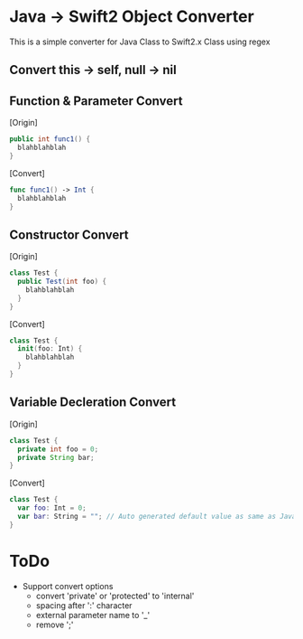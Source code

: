 # Java -> Swift2 Object Converter
This is a simple converter for Java Class to Swift2.x Class using regex

## Convert this -> self, null -> nil
## Function & Parameter Convert
[Origin]
```java
public int func1() {
  blahblahblah
}
```
[Convert]
```swift
func func1() -> Int {
  blahblahblah
}
```
## Constructor Convert
[Origin]
```java
class Test {
  public Test(int foo) {
    blahblahblah
  }
}
```
[Convert]
```swift
class Test {
  init(foo: Int) {
    blahblahblah
  }
}
```
## Variable Decleration Convert
[Origin]
```java
class Test {
  private int foo = 0;
  private String bar;
}
```
[Convert]
```swift
class Test {
  var foo: Int = 0;
  var bar: String = ""; // Auto generated default value as same as Java
}
```

# ToDo
* Support convert options
  * convert 'private' or 'protected' to 'internal'
  * spacing after ':' character
  * external parameter name to '_'
  * remove ';'
